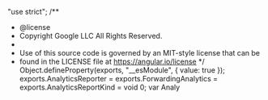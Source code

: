 "use strict";
/**
 * @license
 * Copyright Google LLC All Rights Reserved.
 *
 * Use of this source code is governed by an MIT-style license that can be
 * found in the LICENSE file at https://angular.io/license
 */
Object.defineProperty(exports, "__esModule", { value: true });
exports.AnalyticsReporter = exports.ForwardingAnalytics = exports.AnalyticsReportKind = void 0;
var Analy